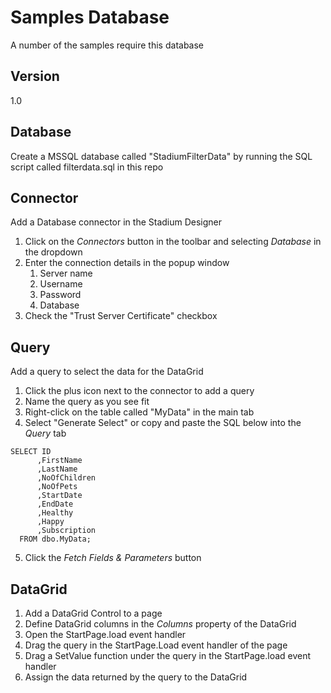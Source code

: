 # Samples Database

A number of the samples require this database

## Version

1.0

## Database

Create a MSSQL database called "StadiumFilterData" by running the SQL script called filterdata.sql in this repo 

## Connector
Add a Database connector in the Stadium Designer

1. Click on the *Connectors* button in the toolbar and selecting *Database* in the dropdown
2. Enter the connection details in the popup window
   1. Server name
   2. Username
   3. Password
   4. Database
3. Check the "Trust Server Certificate" checkbox

## Query
Add a query to select the data for the DataGrid

1. Click the plus icon next to the connector to add a query
2. Name the query as you see fit
3. Right-click on the table called "MyData" in the main tab
4. Select "Generate Select" or copy and paste the SQL below into the *Query* tab
```
SELECT ID
      ,FirstName
      ,LastName
      ,NoOfChildren
      ,NoOfPets
      ,StartDate
      ,EndDate
      ,Healthy
      ,Happy
      ,Subscription
  FROM dbo.MyData;
```
5. Click the *Fetch Fields & Parameters* button 

## DataGrid

1. Add a DataGrid Control to a page
2. Define DataGrid columns in the *Columns* property of the DataGrid
3. Open the StartPage.load event handler
4. Drag the query in the StartPage.Load event handler of the page
5. Drag a SetValue function under the query in the StartPage.load event handler
6. Assign the data returned by the query to the DataGrid
